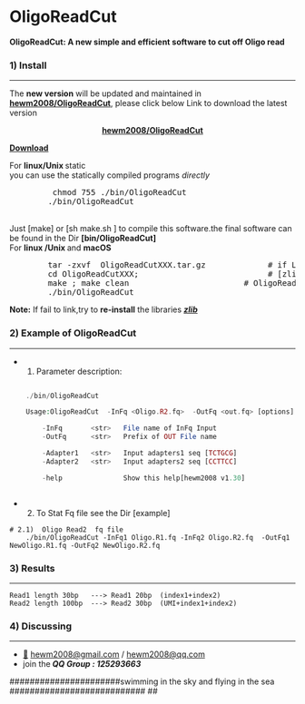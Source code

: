 # OligoReadCut
<b>OligoReadCut: A new simple and efficient software to cut off Oligo read</b>

###  1) Install
------------
The <b>new version</b> will be updated and maintained in <b>[hewm2008/OligoReadCut](https://github.com/hewm2008/OligoReadCut)</b>, please click below Link to download the latest version
</br><p align="center"><b>[hewm2008/OligoReadCut](https://github.com/hewm2008/OligoReadCut)</b></p>
<b> [Download](https://github.com/hewm2008/OligoReadCut/archive/v1.30.tar.gz) </b>

For <b>linux/Unix </b> static
</br>you can use the statically compiled programs <i>directly</i>
<pre>
         chmod 755 ./bin/OligoReadCut
        ./bin/OligoReadCut </pre>

  </br> Just [make]  or [sh  make.sh ]  to compile this software.the final software can be found in the Dir <b>[bin/OligoReadCut]</b>
  </br> For <b>linux /Unix </b> and <b>macOS</b>
  <pre>
        tar -zxvf  OligoReadCutXXX.tar.gz             # if Link do not work ,Try <b>re-install</b> [zlib]library
        cd OligoReadCutXXX;                           # [zlib] and copy them to the library Dir
        make ; make clean                        # OligoReadCut-xx/src/include/zlib
        ./bin/OligoReadCut  </pre>

**Note:** If fail to link,try to <b>re-install</b> the libraries [**_zlib_**](https://zlib.net/)

###  2) Example of OligoReadCut
------------
* 1) Parameter description:
```php

	./bin/OligoReadCut

	Usage:OligoReadCut  -InFq <Oligo.R2.fq>  -OutFq <out.fq> [options]

		-InFq       <str>   File name of InFq Input
		-OutFq      <str>   Prefix of OUT File name

		-Adapter1   <str>   Input adapters1 seq [TCTGCG]
		-Adapter2   <str>   Input adapters2 seq [CCTTCC]

		-help               Show this help[hewm2008 v1.30]



```

* 2) To Stat Fq file see the Dir [example]

```
# 2.1)  Oligo Read2  fq file
	./bin/OligoReadCut -InFq1 Oligo.R1.fq -InFq2 Oligo.R2.fq  -OutFq1 NewOligo.R1.fq -OutFq2 NewOligo.R2.fq

```


###  3) Results
------------
	Read1 length 30bp   ---> Read1 20bp  (index1+index2)
	Read2 length 100bp  ---> Read2 30bp  (UMI+index1+index2)

###  4) Discussing
------------
- [:email:](https://github.com/hewm2008/OligoReadCut) hewm2008@gmail.com / hewm2008@qq.com
- join the<b><i> QQ Group : 125293663</b></i>


######################swimming in the sky and flying in the sea ########################### ##
